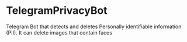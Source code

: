 # TelegramPrivacyBot
Telegram Bot that detects and deletes Personally identifiable information (PII). It can delete images that contain faces
